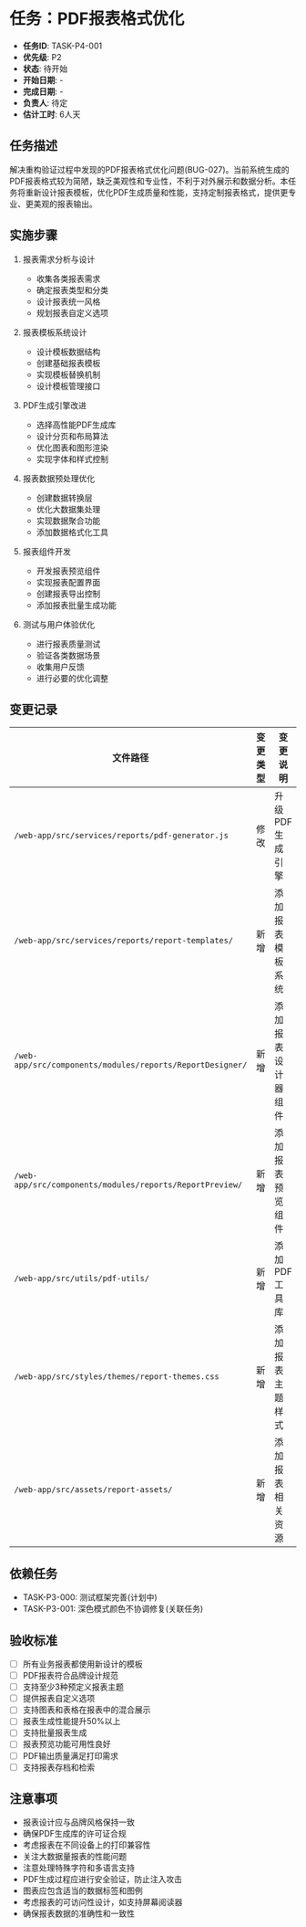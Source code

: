 # 任务：PDF报表格式优化

- **任务ID**: TASK-P4-001
- **优先级**: P2
- **状态**: 待开始
- **开始日期**: -
- **完成日期**: -
- **负责人**: 待定
- **估计工时**: 6人天

## 任务描述

解决重构验证过程中发现的PDF报表格式优化问题(BUG-027)。当前系统生成的PDF报表格式较为简陋，缺乏美观性和专业性，不利于对外展示和数据分析。本任务将重新设计报表模板，优化PDF生成质量和性能，支持定制报表格式，提供更专业、更美观的报表输出。

## 实施步骤

1. 报表需求分析与设计
   - 收集各类报表需求
   - 确定报表类型和分类
   - 设计报表统一风格
   - 规划报表自定义选项

2. 报表模板系统设计
   - 设计模板数据结构
   - 创建基础报表模板
   - 实现模板替换机制
   - 设计模板管理接口

3. PDF生成引擎改进
   - 选择高性能PDF生成库
   - 设计分页和布局算法
   - 优化图表和图形渲染
   - 实现字体和样式控制

4. 报表数据预处理优化
   - 创建数据转换层
   - 优化大数据集处理
   - 实现数据聚合功能
   - 添加数据格式化工具

5. 报表组件开发
   - 开发报表预览组件
   - 实现报表配置界面
   - 创建报表导出控制
   - 添加报表批量生成功能

6. 测试与用户体验优化
   - 进行报表质量测试
   - 验证各类数据场景
   - 收集用户反馈
   - 进行必要的优化调整

## 变更记录

| 文件路径 | 变更类型 | 变更说明 |
|---------|---------|---------|
| `/web-app/src/services/reports/pdf-generator.js` | 修改 | 升级PDF生成引擎 |
| `/web-app/src/services/reports/report-templates/` | 新增 | 添加报表模板系统 |
| `/web-app/src/components/modules/reports/ReportDesigner/` | 新增 | 添加报表设计器组件 |
| `/web-app/src/components/modules/reports/ReportPreview/` | 新增 | 添加报表预览组件 |
| `/web-app/src/utils/pdf-utils/` | 新增 | 添加PDF工具库 |
| `/web-app/src/styles/themes/report-themes.css` | 新增 | 添加报表主题样式 |
| `/web-app/src/assets/report-assets/` | 新增 | 添加报表相关资源 |

## 依赖任务

- TASK-P3-000: 测试框架完善(计划中)
- TASK-P3-001: 深色模式颜色不协调修复(关联任务)

## 验收标准

- [ ] 所有业务报表都使用新设计的模板
- [ ] PDF报表符合品牌设计规范
- [ ] 支持至少3种预定义报表主题
- [ ] 提供报表自定义选项
- [ ] 支持图表和表格在报表中的混合展示
- [ ] 报表生成性能提升50%以上
- [ ] 支持批量报表生成
- [ ] 报表预览功能可用性良好
- [ ] PDF输出质量满足打印需求
- [ ] 支持报表存档和检索

## 注意事项

- 报表设计应与品牌风格保持一致
- 确保PDF生成库的许可证合规
- 考虑报表在不同设备上的打印兼容性
- 关注大数据量报表的性能问题
- 注意处理特殊字符和多语言支持
- PDF生成过程应进行安全验证，防止注入攻击
- 图表应包含适当的数据标签和图例
- 考虑报表的可访问性设计，如支持屏幕阅读器
- 确保报表数据的准确性和一致性 